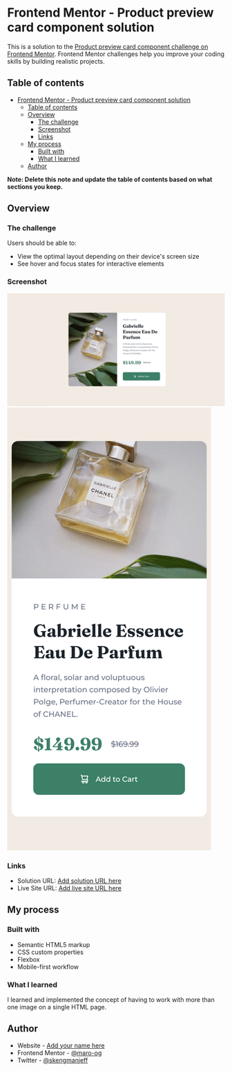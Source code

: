 # Frontend Mentor - Product preview card component solution

This is a solution to the [Product preview card component challenge on Frontend Mentor](https://www.frontendmentor.io/challenges/product-preview-card-component-GO7UmttRfa). Frontend Mentor challenges help you improve your coding skills by building realistic projects. 

## Table of contents

- [Frontend Mentor - Product preview card component solution](#frontend-mentor---product-preview-card-component-solution)
  - [Table of contents](#table-of-contents)
  - [Overview](#overview)
    - [The challenge](#the-challenge)
    - [Screenshot](#screenshot)
    - [Links](#links)
  - [My process](#my-process)
    - [Built with](#built-with)
    - [What I learned](#what-i-learned)
  - [Author](#author)

**Note: Delete this note and update the table of contents based on what sections you keep.**

## Overview

### The challenge

Users should be able to:

- View the optimal layout depending on their device's screen size
- See hover and focus states for interactive elements

### Screenshot

![](./Desktop%20screenshot.jpg)
![](./mobile%20screenshot.png)

### Links

- Solution URL: [Add solution URL here](https://github.com/maro-og/Product-preview-card-component.git)
- Live Site URL: [Add live site URL here]([https://your-live-site-url.com](https://maro-og.github.io/Product-preview-card-component/))

## My process

### Built with

- Semantic HTML5 markup
- CSS custom properties
- Flexbox
- Mobile-first workflow

### What I learned

I learned and implemented the concept of having to work with more than one image on a single HTML page.

## Author

- Website - [Add your name here](https://www.your-site.com)
- Frontend Mentor - [@maro-og](https://www.frontendmentor.io/profile/maro-og)
- Twitter - [@skengmanjeff](https://www.twitter.com/skengmanjeff)
